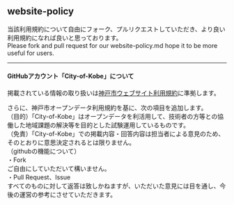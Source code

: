 ##  website-policy


当該利用規約について自由にフォーク、プルリクエストしていただき、より良い利用規約になれば良いと思っております。  
Please fork and pull request for our website-policy.md hope it to be more useful for users. 
****
#### GitHubアカウント「City-of-Kobe」について  
掲載されている情報の取り扱いは[神戸市ウェブサイト利用規約](http://www.city.kobe.lg.jp/information/opendata/policy.html)に準拠します。  

さらに、神戸市オープンデータ利用規約を基に、次の項目を追加します。  
（目的）「City-of-Kobe」はオープンデータを利活用して、技術者の方等との協働した地域課題の解決等を目的とした試験運用しているものです。  
（免責）「City-of-Kobe」での掲載内容・回答内容は担当者による意見のため、そのとおりに意思決定されるとは限りません。  
（githubの機能について）  
・Fork  
ご自由にしていただいて構いません。  
・Pull Request、Issue  
すべてのものに対して返答は致しかねますが、いただいた意見には目を通し、今後の運営の参考にさせていただきます。


